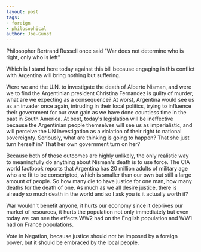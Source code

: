 ```yaml
---
layout: post
tags: 
- foreign 
- philosophical
author: Joe-Gunst
---
```


Philosopher Bertrand Russell once said "War does not determine who is right, only who is left"

Which is I stand here today against this bill because engaging in this conflict with Argentina will bring nothing but suffering.

Were we and the U.N. to investigate the death of Alberto Nisman, and were we to find the Argentinian president Christina Fernandez is guilty of murder, what are we expecting as a consequence? At worst, Argentina would see us as an invader once again, intruding in their local politics, trying to influence their government for our own gain as we have done countless time in the past in South America. At best, today's legislation will be ineffective because the Argentinian people themselves will see us as imperialistic, and will perceive the UN investigation as a violation of their right to national sovereignty. Seriously, what are thinking is going to happen? That she just turn herself in? That her own government turn on her?

Because both of those outcomes are highly unlikely, the only realistic way to meaningfully do anything about Nisman's death is to use force. The CIA world factbook reports that Argentina has 20 million adults of military age who are fit to be conscripted, which is smaller than our own but still a large amount of people. So how many die to have justice for one man, how many deaths for the death of one. As much as we all desire justice, there is already so much death in the world and so I ask you is it actually worth it?

War wouldn't benefit anyone, it hurts our economy since it deprives our market of resources, it hurts the population not only immediately but even today we can see the effects WW2 had on the English population and WW1 had on France populations.

Vote in Negation, because justice should not be imposed by a foreign power, but it should be embraced by the local people.
